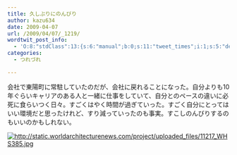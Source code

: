 ```yaml
---
title: 久しぶりにのんびり
author: kazu634
date: 2009-04-07
url: /2009/04/07/_1219/
wordtwit_post_info:
  - 'O:8:"stdClass":13:{s:6:"manual";b:0;s:11:"tweet_times";i:1;s:5:"delay";i:0;s:7:"enabled";i:1;s:10:"separation";s:2:"60";s:7:"version";s:3:"3.7";s:14:"tweet_template";b:0;s:6:"status";i:2;s:6:"result";a:0:{}s:13:"tweet_counter";i:2;s:13:"tweet_log_ids";a:1:{i:0;i:4543;}s:9:"hash_tags";a:0:{}s:8:"accounts";a:1:{i:0;s:7:"kazu634";}}'
categories:
  - つれづれ

---
```

<div class="section">
<p>
    会社で東陽町に常駐していたのだが、会社に戻れることになった。自分よりも10年ぐらいキャリアのある人と一緒に仕事をしていて、自分とのペースの違いに必死に食らいつく日々。すごくはやく時間が過ぎていった。すごく自分にとってはいい環境だと思ったけれど、すり減っていったのも事実。すこしのんびりするのもいいのかもしれない。
</p>
  
<p>
<a href="http://static.worldarchitecturenews.com/project/uploaded_files/11217_WHS385.jpg" onclick="__gaTracker('send', 'event', 'outbound-article', 'http://static.worldarchitecturenews.com/project/uploaded_files/11217_WHS385.jpg', '');" class="http-image" target="_blank"><img src="http://static.worldarchitecturenews.com/project/uploaded_files/11217_WHS385.jpg" class="http-image" alt="http://static.worldarchitecturenews.com/project/uploaded_files/11217_WHS385.jpg" /></a>
</p>
</div>